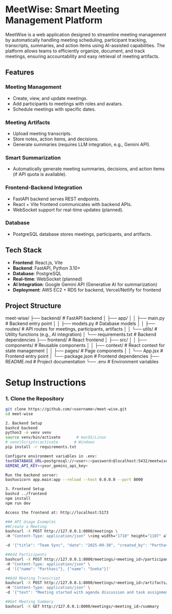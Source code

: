 # MeetWise: Smart Meeting Management Platform

MeetWise is a web application designed to streamline meeting management by automatically handling meeting scheduling, participant tracking, transcripts, summaries, and action items using AI-assisted capabilities. The platform allows teams to efficiently organize, document, and track meetings, ensuring accountability and easy retrieval of meeting artifacts.

## Features

### Meeting Management
- Create, view, and update meetings.
- Add participants to meetings with roles and avatars.
- Schedule meetings with specific dates.

### Meeting Artifacts
- Upload meeting transcripts.
- Store notes, action items, and decisions.
- Generate summaries (requires LLM integration, e.g., Gemini API).

### Smart Summarization
- Automatically generate meeting summaries, decisions, and action items (if API quota is available).

### Frontend-Backend Integration
- FastAPI backend serves REST endpoints.
- React + Vite frontend communicates with backend APIs.
- WebSocket support for real-time updates (planned).

### Database
- PostgreSQL database stores meetings, participants, and artifacts.

## Tech Stack
- **Frontend**: React.js, Vite
- **Backend**: FastAPI, Python 3.10+
- **Database**: PostgreSQL
- **Real-time**: WebSocket (planned)
- **AI Integration**: Google Gemini API (Generative AI for summarization)
- **Deployment**: AWS EC2 + RDS for backend, Vercel/Netlify for frontend

## Project Structure

meet-wise/
├── backend/                    # FastAPI backend
│   ├── app/
│   │   ├── main.py          # Backend entry point
│   │   ├── models.py        # Database models
│   │   ├── routes/          # API routes for meetings, participants, artifacts
│   │   └── utils/           # Utility functions (e.g., AI integration)
│   └── requirements.txt      # Backend dependencies
├── frontend/                   # React frontend
│   ├── src/
│   │   ├── components/      # Reusable components
│   │   ├── context/         # React context for state management
│   │   ├── pages/           # Page components
│   │   └── App.jsx          # Frontend entry point
│   └── package.json          # Frontend dependencies
├── README.md                  # Project documentation
└── .env                       # Environment variables



# Setup Instructions

### 1. Clone the Repository
```bash
git clone https://github.com/<username>/meet-wise.git
cd meet-wise

2. Backend Setup
bashcd backend
python3 -m venv venv
source venv/bin/activate       # macOS/Linux
# venv\Scripts\activate       # Windows
pip install -r requirements.txt

Configure environment variables in .env:
textDATABASE_URL=postgresql://<user>:<password>@localhost:5432/meetwise
GEMINI_API_KEY=<your_gemini_api_key>

Run the backend server:
bashuvicorn app.main:app --reload --host 0.0.0.0 --port 8000

3. Frontend Setup
bashcd ../frontend
npm install
npm run dev

Access the frontend at: http://localhost:5173

### API Usage Examples
##Create a Meeting
bashcurl -X POST http://127.0.0.1:8000/meetings \
-H "Content-Type: application/json" \<img width="1710" height="1107" alt="Screenshot 2025-09-30 at 8 17 30 PM" src="https://github.com/user-attachments/assets/c903ca90-80f7-45dd-9b7a-3c70b9a68547" />

-d '{"title": "Team Sync", "date": "2025-09-30", "created_by": "Parthavi"}'

##Add Participants
bashcurl -X POST http://127.0.0.1:8000/meetings/<meeting_id>/participants \
-H "Content-Type: application/json" \
-d '[{"name": "Parthavi"}, {"name": "Sneha"}]'

##Add Meeting Transcript
bashcurl -X POST http://127.0.0.1:8000/meetings/<meeting_id>/artifacts/text \
-H "Content-Type: application/json" \
-d '{"text": "Meeting started with agenda discussion and task assignment."}'

##Get Meeting Summary
bashcurl -X GET http://127.0.0.1:8000/meetings/<meeting_id>/summary



